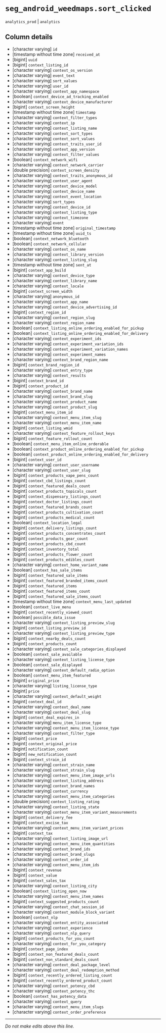 # `seg_android_weedmaps.sort_clicked`
`analytics_prod` | `analytics`

## Column details
* [character varying] `id`
* [timestamp without time zone] `received_at`
* [bigint]    `uuid`
* [bigint]    `context_listing_id`
* [character varying] `context_os_version`
* [character varying] `event_text`
* [character varying] `sort_values`
* [character varying] `user_id`
* [character varying] `context_app_namespace`
* [boolean]   `context_device_ad_tracking_enabled`
* [character varying] `context_device_manufacturer`
* [bigint]    `context_screen_height`
* [timestamp without time zone] `timestamp`
* [character varying] `context_filter_types`
* [character varying] `context_ip`
* [character varying] `context_listing_name`
* [character varying] `context_sort_types`
* [character varying] `context_sort_values`
* [character varying] `context_traits_user_id`
* [character varying] `context_app_version`
* [character varying] `context_filter_values`
* [boolean]   `context_network_wifi`
* [character varying] `context_network_carrier`
* [double precision] `context_screen_density`
* [character varying] `context_traits_anonymous_id`
* [character varying] `context_user_agent`
* [character varying] `context_device_model`
* [character varying] `context_device_name`
* [character varying] `context_event_location`
* [character varying] `sort_types`
* [character varying] `context_device_id`
* [character varying] `context_listing_type`
* [character varying] `context_timezone`
* [character varying] `event`
* [timestamp without time zone] `original_timestamp`
* [timestamp without time zone] `uuid_ts`
* [boolean]   `context_network_bluetooth`
* [boolean]   `context_network_cellular`
* [character varying] `context_os_name`
* [character varying] `context_library_version`
* [character varying] `context_listing_slug`
* [timestamp without time zone] `sent_at`
* [bigint]    `context_app_build`
* [character varying] `context_device_type`
* [character varying] `context_library_name`
* [character varying] `context_locale`
* [bigint]    `context_screen_width`
* [character varying] `anonymous_id`
* [character varying] `context_app_name`
* [character varying] `context_device_advertising_id`
* [bigint]    `context_region_id`
* [character varying] `context_region_slug`
* [character varying] `context_region_name`
* [boolean]   `context_listing_online_ordering_enabled_for_pickup`
* [boolean]   `context_listing_online_ordering_enabled_for_delivery`
* [character varying] `context_experiment_ids`
* [character varying] `context_experiment_variation_ids`
* [character varying] `context_experiment_variation_names`
* [character varying] `context_experiment_names`
* [character varying] `context_brand_region_name`
* [bigint]    `context_brand_region_id`
* [character varying] `context_entry_type`
* [character varying] `context_results`
* [bigint]    `context_brand_id`
* [bigint]    `context_product_id`
* [character varying] `context_brand_name`
* [character varying] `context_brand_slug`
* [character varying] `context_product_name`
* [character varying] `context_product_slug`
* [bigint]    `context_menu_item_id`
* [character varying] `context_menu_item_slug`
* [character varying] `context_menu_item_name`
* [bigint]    `context_listing_wmid`
* [character varying] `context_feature_rollout_keys`
* [bigint]    `context_feature_rollout_count`
* [boolean]   `context_menu_item_online_orderable`
* [boolean]   `context_product_online_ordering_enabled_for_pickup`
* [boolean]   `context_product_online_ordering_enabled_for_delivery`
* [bigint]    `context_user_id`
* [character varying] `context_user_username`
* [character varying] `context_user_slug`
* [bigint]    `context_products_vape_pens_count`
* [bigint]    `context_cbd_listings_count`
* [bigint]    `context_featured_deals_count`
* [bigint]    `context_products_topicals_count`
* [bigint]    `context_dispensary_listings_count`
* [bigint]    `context_doctor_listings_count`
* [bigint]    `context_featured_brands_count`
* [bigint]    `context_products_cultivation_count`
* [bigint]    `context_products_medical_count`
* [boolean]   `context_location_legal`
* [bigint]    `context_delivery_listings_count`
* [bigint]    `context_products_concentrates_count`
* [bigint]    `context_products_gear_count`
* [bigint]    `context_products_cbd_count`
* [bigint]    `context_inventory_total`
* [bigint]    `context_products_flower_count`
* [bigint]    `context_products_edibles_count`
* [character varying] `context_home_variant_name`
* [boolean]   `context_has_sale_items`
* [bigint]    `context_featured_sale_items`
* [bigint]    `context_featured_branded_items_count`
* [bigint]    `context_featured_items`
* [bigint]    `context_featured_items_count`
* [bigint]    `context_featured_sale_items_count`
* [timestamp without time zone] `context_menu_last_updated`
* [boolean]   `context_live_menu`
* [bigint]    `context_recently_viewed_count`
* [boolean]   `possible_data_issue`
* [character varying] `context_listing_preview_slug`
* [bigint]    `context_listing_preview_id`
* [character varying] `context_listing_preview_type`
* [bigint]    `context_nearby_deals_count`
* [bigint]    `context_products_count`
* [character varying] `context_sale_categories_displayed`
* [boolean]   `context_sale_available`
* [character varying] `context_listing_license_type`
* [boolean]   `context_sale_displayed`
* [character varying] `context_default_radio_option`
* [boolean]   `context_menu_item_featured`
* [bigint]    `original_price`
* [character varying] `listing_license_type`
* [bigint]    `price`
* [character varying] `context_default_weight`
* [bigint]    `context_deal_id`
* [character varying] `context_deal_name`
* [character varying] `context_deal_slug`
* [bigint]    `context_deal_expires_in`
* [character varying] `menu_item_license_type`
* [character varying] `context_menu_item_license_type`
* [character varying] `context_filter_type`
* [bigint]    `context_price`
* [bigint]    `context_original_price`
* [bigint]    `notification_count`
* [bigint]    `new_notification_count`
* [bigint]    `context_strain_id`
* [character varying] `context_strain_name`
* [character varying] `context_strain_slug`
* [character varying] `context_menu_item_image_urls`
* [character varying] `context_listing_address`
* [character varying] `context_brand_names`
* [character varying] `context_currency`
* [character varying] `context_menu_item_categories`
* [double precision] `context_listing_rating`
* [character varying] `context_listing_state`
* [character varying] `context_menu_item_variant_measurements`
* [bigint]    `context_delivery_fee`
* [bigint]    `context_excise_tax`
* [character varying] `context_menu_item_variant_prices`
* [bigint]    `context_tax`
* [character varying] `context_listing_image_url`
* [character varying] `context_menu_item_quantities`
* [character varying] `context_brand_ids`
* [character varying] `context_brand_slugs`
* [character varying] `context_order_id`
* [character varying] `context_menu_item_ids`
* [bigint]    `context_revenue`
* [bigint]    `context_value`
* [bigint]    `context_sales_tax`
* [character varying] `context_listing_city`
* [boolean]   `context_listing_open_now`
* [character varying] `context_menu_item_names`
* [bigint]    `context_suggested_products_count`
* [character varying] `context_chat_session_id`
* [character varying] `context_module_block_variant`
* [boolean]   `context_nlp`
* [character varying] `context_entity_associated`
* [character varying] `context_experience`
* [character varying] `context_nlp_query`
* [bigint]    `context_products_for_you_count`
* [character varying] `context_for_you_category`
* [bigint]    `context_page_index`
* [bigint]    `context_non_featured_deals_count`
* [bigint]    `context_non_standard_deals_count`
* [character varying] `context_deal_package_level`
* [character varying] `context_deal_redemption_method`
* [bigint]    `context_recently_ordered_listing_count`
* [bigint]    `context_recently_ordered_product_count`
* [character varying] `context_potency_cbd`
* [character varying] `context_potency_thc`
* [boolean]   `context_has_potency_data`
* [character varying] `context_query`
* [character varying] `context_menu_item_slugs`
* [character varying] `context_order_preference`

-------------------------------------------------------------------------------
*Do not make edits above this line.*
